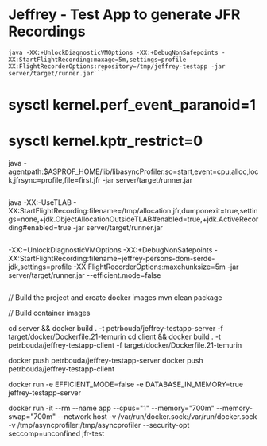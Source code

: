 # Jeffrey - Test App to generate JFR Recordings

```
java -XX:+UnlockDiagnosticVMOptions -XX:+DebugNonSafepoints -XX:StartFlightRecording:maxage=5m,settings=profile -XX:FlightRecorderOptions:repository=/tmp/jeffrey-testapp -jar server/target/runner.jar```

```
# sysctl kernel.perf_event_paranoid=1
# sysctl kernel.kptr_restrict=0

java -agentpath:$ASPROF_HOME/lib/libasyncProfiler.so=start,event=cpu,alloc,lock,jfrsync=profile,file=first.jfr -jar server/target/runner.jar
```

```
java -XX:-UseTLAB -XX:StartFlightRecording:filename=/tmp/allocation.jfr,dumponexit=true,settings=none,+jdk.ObjectAllocationOutsideTLAB#enabled=true,+jdk.ActiveRecording#enabled=true -jar server/target/runner.jar
```

```
-XX:+UnlockDiagnosticVMOptions -XX:+DebugNonSafepoints -XX:StartFlightRecording:filename=jeffrey-persons-dom-serde-jdk,settings=profile -XX:FlightRecorderOptions:maxchunksize=5m -jar server/target/runner.jar --efficient.mode=false
```

```
// Build the project and create docker images
mvn clean package

// Build container images

cd server && docker build . -t petrbouda/jeffrey-testapp-server -f target/docker/Dockerfile.21-temurin
cd client && docker build . -t petrbouda/jeffrey-testapp-client -f target/docker/Dockerfile.21-temurin

docker push petrbouda/jeffrey-testapp-server
docker push petrbouda/jeffrey-testapp-client

docker run -e EFFICIENT_MODE=false -e DATABASE_IN_MEMORY=true jeffrey-testapp-server

docker run -it --rm --name app --cpus="1" --memory="700m" --memory-swap="700m" --network host -v /var/run/docker.sock:/var/run/docker.sock -v /tmp/asyncprofiler:/tmp/asyncprofiler --security-opt seccomp=unconfined  jfr-test
```
